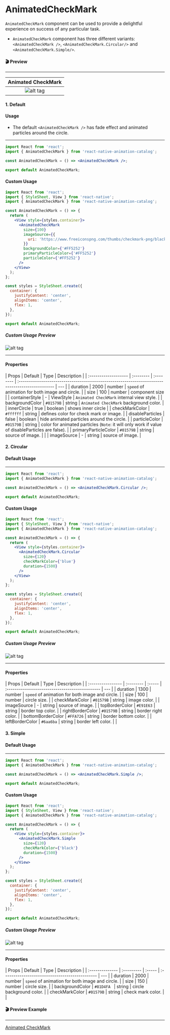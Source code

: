 # AnimatedCheckMark

`AnimatedCheckMark` component can be used to provide a delightful experience on success of any particular task.

- `AnimatedCheckMark` component has three different variants: `<AnimatedCheckMark />`, `<AnimatedCheckMark.Circular/>` and `<AnimatedCheckMark.Simple/>`.

#### 🎬 Preview

---

|            Animated CheckMark             |
| :---------------------------------------: |
| ![alt tag](/assets/AnimatedCheckMark.gif) |

#### 1. Default

#### Usage

- The default `<AnimatedCheckMark />` has fade effect and animated particles around the circle.

---

```jsx
import React from 'react';
import { AnimatedCheckMark } from 'react-native-animation-catalog';

const AnimatedCheckMark = () => <AnimatedCheckMark />;

export default AnimatedCheckMark;
```

#### Custom Usage

```jsx
import React from 'react';
import { StyleSheet, View } from 'react-native';
import { AnimatedCheckMark } from 'react-native-animation-catalog';

const AnimatedCheckMark = () => {
  return (
    <View style={styles.container}>
      <AnimatedCheckMark
        size={100}
        imageSource={{
          uri: 'https://www.freeiconspng.com/thumbs/checkmark-png/black-checkmark-png-4.png',
        }}
        backgroundColor={'#FF5252'}
        primaryParticleColor={'#FF5252'}
        particleColor={'#FF5252'}
      />
    </View>
  );
};

const styles = StyleSheet.create({
  container: {
    justifyContent: 'center',
    alignItems: 'center',
    flex: 1,
  },
});

export default AnimatedCheckMark;
```

##### Custom Usage Preview

![alt tag](/assets/FadedAnimatedCheckMark.gif)

---

#### Properties

| Props                | Default   | Type      | Description                                                                                      |
| :------------------- | :-------- | :-------- | :----------------------------------------------------------------------------------------------- | --- |
| duration             | 2000      | number    | `speed` of animation for both image and circle.                                                  |
| size                 | 100       | number    | component size                                                                                   |
| containerStyle       | -         | ViewStyle | `Animated CheckMark` internal view style.                                                        |
| backgroundColor      | `#01579B` | string    | `Animated CheckMark` background color.                                                           |
| innerCircle          | true      | boolean   | shows inner circle                                                                               |
| checkMarkColor       | `#ffffff` | string    | defines color for check mark or image.                                                           |
| disableParticles     | false     | boolean   | hide animated particles around the circle.                                                       |
| particleColor        | `#01579B` | string    | color for animated particles (`Note`: it will only work if value of disableParticles are false). |
| primaryParticleColor | `#01579B` | string    | source of image.                                                                                 |     |
| imageSource          | -         | string    | source of image.                                                                                 |

#### 2. Circular

#### Default Usage

---

```jsx
import React from 'react';
import { AnimatedCheckMark } from 'react-native-animation-catalog';

const AnimatedCheckMark = () => <AnimatedCheckMark.Circular />;

export default AnimatedCheckMark;
```

#### Custom Usage

```jsx
import React from 'react';
import { StyleSheet, View } from 'react-native';
import { AnimatedCheckMark } from 'react-native-animation-catalog';

const AnimatedCheckMark = () => {
  return (
    <View style={styles.container}>
      <AnimatedCheckMark.Circular
        size={120}
        checkMarkColor={'blue'}
        duration={1500}
      />
    </View>
  );
};

const styles = StyleSheet.create({
  container: {
    justifyContent: 'center',
    alignItems: 'center',
    flex: 1,
  },
});

export default AnimatedCheckMark;
```

##### Custom Usage Preview

![alt tag](/assets/CircularAnimatedCheckMark.gif)

---

#### Properties

| Props             | Default   | Type   | Description                                     |
| :---------------- | :-------- | :----- | :---------------------------------------------- | --- |
| duration          | 1300      | number | `speed` of animation for both image and circle. |
| size              | 100       | number | circle size.                                    |
| checkMarkColor    | `#01579B` | string | image color.                                    |
| imageSource       | -         | string | source of image.                                |
| topBorderColor    | `#E91E63` | string | border top color.                               |
| rightBorderColor  | `#01579B` | string | border right color.                             |
| bottomBorderColor | `#FFA726` | string | border bottom color.                            |
| leftBorderColor   | `#6aa6ba` | string | border left color.                              |     |

#### 3. Simple

#### Default Usage

---

```jsx
import React from 'react';
import { AnimatedCheckMark } from 'react-native-animation-catalog';

const AnimatedCheckMark = () => <AnimatedCheckMark.Simple />;

export default AnimatedCheckMark;
```

#### Custom Usage

```jsx
import React from 'react';
import { StyleSheet, View } from 'react-native';
import { AnimatedCheckMark } from 'react-native-animation-catalog';

const AnimatedCheckMark = () => {
  return (
    <View style={styles.container}>
      <AnimatedCheckMark.Simple
        size={120}
        checkMarkColor={'black'}
        duration={1500}
      />
    </View>
  );
};

const styles = StyleSheet.create({
  container: {
    justifyContent: 'center',
    alignItems: 'center',
    flex: 1,
  },
});

export default AnimatedCheckMark;
```

##### Custom Usage Preview

![alt tag](/assets/SimpleAnimatedCheckMark.gif)

---

#### Properties

| Props           | Default    | Type   | Description                                     |
| :-------------- | :--------- | :----- | :---------------------------------------------- | --- |
| duration        | 2000       | number | `speed` of animation for both image and circle. |
| size            | 150        | number | circle size.                                    |
| backgroundColor | `#81D4FA ` | string | circle background color.                        |
| checkMarkColor  | `#01579B`  | string | check mark color.                               |     |

#### 🎬 Preview Example

---

[Animated CheckMark](/example/src/modules/AnimatedCheckMark/AnimatedCheckMark.tsx)
